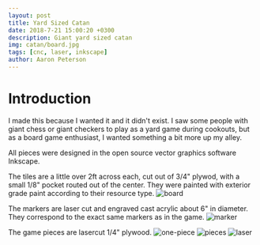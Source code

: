 ```yaml
---
layout: post
title: Yard Sized Catan
date: 2018-7-21 15:00:20 +0300
description: Giant yard sized catan
img: catan/board.jpg
tags: [cnc, laser, inkscape]
author: Aaron Peterson
---
```

# Introduction
I made this because I wanted it and it didn't exist. I saw some people with giant chess or giant checkers to play as a yard game during cookouts, but as a board game enthusiast, I wanted something a bit more up my alley.

All pieces were designed in the open source vector graphics software Inkscape.

The tiles are a little over 2ft across each, cut out of 3/4" plywod, with a small 1/8" pocket routed out of the center. They were painted with exterior grade paint according to their resource type.
![board]({{site.baseurl}}/assets/img/catan/board.jpg)

The markers are laser cut and engraved cast acrylic about 6" in diameter. They correspond to the exact same markers as in the game.
![marker]({{site.baseurl}}/assets/img/catan/marker.jpg)

The game pieces are lasercut 1/4" plywood.
![one-piece]({{site.baseurl}}/assets/img/catan/one-piece.jpg)
![pieces]({{site.baseurl}}/assets/img/catan/pieces.jpg)
![laser]({{site.baseurl}}/assets/img/catan/laser.jpg)


